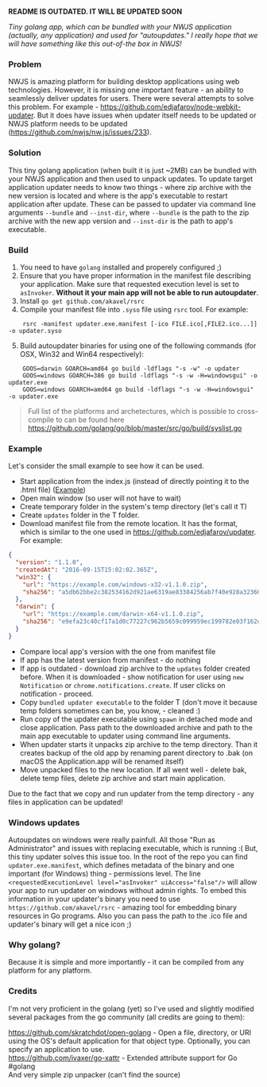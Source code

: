 **README IS OUTDATED. IT WILL BE UPDATED SOON**

*Tiny golang app, which can be bundled with your NWJS application (actually, any application) and used for "autoupdates." I really hope that we will have something like this out-of-the box in NWJS!*

### Problem 

NWJS is amazing platform for building desktop applications using web technologies. However, it is missing one important feature - an ability to seamlessly deliver updates for users.
There were several attempts to solve this problem. For example - https://github.com/edjafarov/node-webkit-updater. But it does have issues when updater itself needs to be updated or NWJS platform needs to be updated (https://github.com/nwjs/nw.js/issues/233).  

### Solution

This tiny golang application (when built it is just ~2MB) can be bundled with your NWJS application and then used to unpack updates.
To update target application updater needs to know two things - where zip archive with the new version is located and where is the app's executable to restart application after update. These can be passed to updater via command line arguments `--bundle` and `--inst-dir`, where `--bundle` is the path to the zip archive with the new app version and `--inst-dir` is the path to app's executable.  

### Build

1) You need to have `golang` installed and properely configured ;)  
2) Ensure that you have proper information in the manifest file describing your application. Make sure that requested execution level is set to `asInvoker`. **Without it your main app will not be able to run autoupdater**.  
3) Install `go get github.com/akavel/rsrc`  
4) Compile your manifest file into `.syso` file using `rsrc` tool. For example:
```
    rsrc -manifest updater.exe.manifest [-ico FILE.ico[,FILE2.ico...]] -o updater.syso
```
5) Build autoupdater binaries for using one of the following commands (for OSX, Win32 and Win64 respectively):  
```
    GOOS=darwin GOARCH=amd64 go build -ldflags "-s -w" -o updater 
    GOOS=windows GOARCH=386 go build -ldflags "-s -w -H=windowsgui" -o updater.exe
    GOOS=windows GOARCH=amd64 go build -ldflags "-s -w -H=windowsgui" -o updater.exe
```

> Full list of the platforms and archetectures, which is possible to cross-compile to can be found here https://github.com/golang/go/blob/master/src/go/build/syslist.go

### Example

Let's consider the small example to see how it can be used.

- Start application from the index.js (instead of directly pointing it to the .html file) ([Example](https://github.com/oaleynik/nwjs-tiny-updater/blob/master/examples/index.js))
- Open main window (so user will not have to wait)
- Create temporary folder in the system's temp directory (let's call it T)
- Create `updates` folder in the T folder.
- Download manifest file from the remote location. It has the format, which is similar to the one used in https://github.com/edjafarov/updater. For example:
```json
{
  "version": "1.1.0",
  "createdAt": "2016-09-15T15:02:02.365Z",
  "win32": {
    "url": "https://example.com/windows-x32-v1.1.0.zip",
    "sha256": "a5db62bbe2c382534162d921ae6319ae83384256ab7f40e928a323603653e22b"
  },
  "darwin": {
    "url": "https://example.com/darwin-x64-v1.1.0.zip",
    "sha256": "e9efa23c40cf17a1d0c77227c962b5659c099959ec199782e03f162dcbbdae19"
  }
}
```
- Compare local app's version with the one from manifest file
- If app has the latest version from manifest - do nothing
- If app is outdated - download zip archive to the `updates` folder created before. When it is downloaded - show notification for user using `new Notification` or `chrome.notifications.create`. If user clicks on notification - proceed.
- Copy `bundled updater executable` to the folder T (don't move it because temp folders sometimes can be, you know, - cleaned :)
- Run copy of the updater executable using `spawn` in detached mode and close application. Pass path to the downloaded archive and path to the main app executable to updater using command line arguments.
- When updater starts it unpacks zip archive to the temp directory. Than it creates backup of the old app by renaming parent directory to .bak (on macOS the Application.app will be renamed itself)
- Move unpacked files to the new location. If all went well - delete bak, delete temp files, delete zip archive and start main application.

Due to the fact that we copy and run updater from the temp directory - any files in application can be updated!

### Windows updates

Autoupdates on windows were really painfull. All those "Run as Administrator" and issues with replacing executable, which is running :( But, this tiny updater solves this issue too. In the root of the repo you can find `updater.exe.manifest`, which defines metadata of the binary and one important (for Windows) thing - permissions level. The line `<requestedExecutionLevel level="asInvoker" uiAccess="false"/>` will allow your app to run updater on windows without admin rights. To embed this information in your updater's binary you need to use `https://github.com/akavel/rsrc` - amazing tool for embedding binary resources in Go programs. Also you can pass the path to the .ico file and updater's binary will get a nice icon ;)

### Why golang?

Because it is simple and more importantly - it can be compiled from any platform for any platform.

### Credits
I'm not very proficient in the golang (yet) so I've used and slightly modified several packages from the go community (all credits are going to them):

https://github.com/skratchdot/open-golang - Open a file, directory, or URI using the OS's default application for that object type. Optionally, you can specify an application to use.  
https://github.com/ivaxer/go-xattr - Extended attribute support for Go #golang  
And very simple zip unpacker (can't find the source)  
